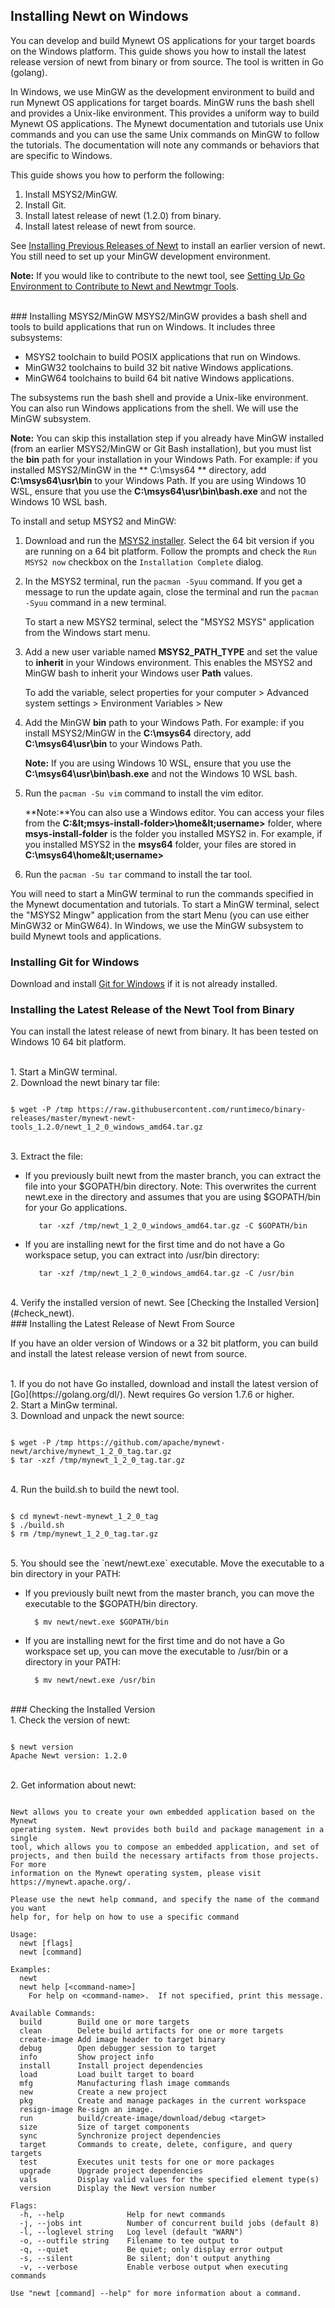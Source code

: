 ## Installing Newt on Windows

You can develop and build Mynewt OS applications for your target boards on the Windows platform.  This guide shows you how to install the latest release version of newt from binary or from source.  The tool is written in Go (golang).
  
In Windows, we use MinGW as the development environment to build and run Mynewt OS applications for target boards. MinGW runs the bash shell and provides a Unix-like environment. This provides a uniform way to build Mynewt OS applications. The Mynewt documentation and tutorials use Unix commands and you can use the same Unix commands on MinGW to follow the tutorials. The documentation will note any commands or behaviors that are specific to Windows.

This guide shows you how to perform the following:

1. Install MSYS2/MinGW. 
2. Install Git.
3. Install latest release of newt (1.2.0) from binary.
4. Install latest release of newt from source.

See [Installing Previous Releases of Newt](/newt/install/prev_releases) to install an earlier version of newt. You still need to set up your MinGW development environment.

**Note:** If you would like to contribute to the newt tool, see [Setting Up Go Environment to Contribute to Newt and Newtmgr Tools](/faq/go_env.md).

<br>
### Installing MSYS2/MinGW
MSYS2/MinGW provides a bash shell and tools to build applications that run on Windows. It includes three subsystems:

* MSYS2 toolchain to build POSIX applications that run on Windows. 
* MinGW32 toolchains to build 32 bit native Windows applications.  
* MinGW64 toolchains to build 64 bit native Windows applications.  

The subsystems run the bash shell and provide a Unix-like environment. You can also run Windows applications from the shell. We will use the MinGW subsystem.

**Note:** You can skip this installation step if you already have MinGW installed (from an earlier MSYS2/MinGW or Git Bash installation), but you must list the **bin** path for your installation in your Windows Path. For example: if you installed MSYS2/MinGW in the ** C:\msys64 ** directory,  add **C:\msys64\usr\bin** to your Windows Path. If you are using Windows 10 WSL, ensure that you use the **C:\msys64\usr\bin\bash.exe** and not the Windows 10 WSL bash.


To install and setup MSYS2 and MinGW:

1. Download and run the [MSYS2 installer](http://www.msys2.org).  Select the 64 bit version if you are running on a 64 bit platform. Follow the prompts and check the `Run MSYS2 now` checkbox on the `Installation Complete` dialog. 
2. In the MSYS2 terminal, run the `pacman -Syuu` command. If you get a message to run the update again, close the terminal and run the `pacman -Syuu` command in a new terminal. 
	
	To start a new MSYS2 terminal, select the "MSYS2 MSYS" application from the Windows start menu.

3. Add a new user variable named **MSYS2_PATH_TYPE** and set the value to **inherit** in your Windows environment. This enables the MSYS2 and MinGW bash to inherit your Windows user **Path** values. 
	
	To add the variable,  select properties for your computer > Advanced system settings > Environment Variables > New

4. Add the MinGW **bin** path to your Windows Path. For example: if you install MSYS2/MinGW in the **C:\msys64** directory,  add **C:\msys64\usr\bin** to your Windows Path. 

	**Note:** If you are using Windows 10 WSL,  ensure that you use the **C:\msys64\usr\bin\bash.exe** and not the Windows 10 WSL bash.


5. Run the `pacman -Su vim` command to install the vim editor. 
	
	**Note:**You can also use a Windows editor. You can access your files from the **C:\&lt;msys-install-folder&gt;\home\&lt;username&gt;** folder, where **msys-install-folder** is the folder you installed MSYS2 in. For example, if you installed MSYS2 in the **msys64** folder, your files are stored in **C:\msys64\home\&lt;username&gt;**

6. Run the  `pacman -Su tar` command to install the tar tool. 

You will need to start a MinGW terminal to run the commands specified in the Mynewt documentation and  tutorials.  To start a MinGW terminal, select the "MSYS2 Mingw" application from the start Menu (you can use either MinGW32 or MinGW64). 
In Windows, we use the MinGW subsystem to build  Mynewt tools and applications.  

### Installing Git for Windows

Download and install [Git for Windows](https://git-for-windows.github.io) if it is not already installed.


### Installing the Latest Release of the Newt Tool from Binary

You can install the latest release of newt from binary. It has been tested on Windows 10 64 bit platform. 

<br>
1. Start a MinGW terminal.

<br>
2. Download the newt binary tar file:

```no-highlight

$ wget -P /tmp https://raw.githubusercontent.com/runtimeco/binary-releases/master/mynewt-newt-tools_1.2.0/newt_1_2_0_windows_amd64.tar.gz

```
<br>
3. Extract the file:

* If you previously built newt from the master branch, you can extract the file into your $GOPATH/bin directory. Note: This overwrites the current newt.exe in the directory and assumes that you are using $GOPATH/bin for your Go applications.

         tar -xzf /tmp/newt_1_2_0_windows_amd64.tar.gz -C $GOPATH/bin

* If you are installing newt for the first time and do not have a Go workspace setup, you can extract into /usr/bin directory:

         tar -xzf /tmp/newt_1_2_0_windows_amd64.tar.gz -C /usr/bin


<br>
4. Verify the installed version of newt. See [Checking the Installed Version](#check_newt).

<br>
### Installing the Latest Release of Newt From Source 

If you have an older version of Windows or a 32 bit platform, you can build and install the latest release version of newt from source.

<br>
1.  If you do not have Go installed, download and install the latest version of [Go](https://golang.org/dl/). Newt requires Go version 1.7.6 or higher.

<br>
2. Start a MinGw terminal.

<br>
3. Download and unpack the newt source:

```no-highlight

$ wget -P /tmp https://github.com/apache/mynewt-newt/archive/mynewt_1_2_0_tag.tar.gz
$ tar -xzf /tmp/mynewt_1_2_0_tag.tar.gz
```

<br>
4. Run the build.sh to build the newt tool.

```no-highlight

$ cd mynewt-newt-mynewt_1_2_0_tag	
$ ./build.sh
$ rm /tmp/mynewt_1_2_0_tag.tar.gz
```

<br>
5. You should see the `newt/newt.exe` executable. Move the executable to a bin directory in your PATH:

* If you previously built newt from the master branch, you can move the executable to the $GOPATH/bin directory.
   
        $ mv newt/newt.exe $GOPATH/bin

* If you are installing newt for the first time and do not have a Go workspace set up, you can move the executable to /usr/bin or a directory in your PATH:

        $ mv newt/newt.exe /usr/bin

<br>
### <a name="check_newt"></a>Checking the Installed Version

<br>
1. Check the version of newt:

```no-highlight 

$ newt version
Apache Newt version: 1.2.0

```

<br>
2. Get information about newt:

```no-highlight

Newt allows you to create your own embedded application based on the Mynewt 
operating system. Newt provides both build and package management in a single 
tool, which allows you to compose an embedded application, and set of 
projects, and then build the necessary artifacts from those projects. For more 
information on the Mynewt operating system, please visit 
https://mynewt.apache.org/. 

Please use the newt help command, and specify the name of the command you want 
help for, for help on how to use a specific command

Usage:
  newt [flags]
  newt [command]

Examples:
  newt
  newt help [<command-name>]
    For help on <command-name>.  If not specified, print this message.

Available Commands:
  build        Build one or more targets
  clean        Delete build artifacts for one or more targets
  create-image Add image header to target binary
  debug        Open debugger session to target
  info         Show project info
  install      Install project dependencies
  load         Load built target to board
  mfg          Manufacturing flash image commands
  new          Create a new project
  pkg          Create and manage packages in the current workspace
  resign-image Re-sign an image.
  run          build/create-image/download/debug <target>
  size         Size of target components
  sync         Synchronize project dependencies
  target       Commands to create, delete, configure, and query targets
  test         Executes unit tests for one or more packages
  upgrade      Upgrade project dependencies
  vals         Display valid values for the specified element type(s)
  version      Display the Newt version number

Flags:
  -h, --help              Help for newt commands
  -j, --jobs int          Number of concurrent build jobs (default 8)
  -l, --loglevel string   Log level (default "WARN")
  -o, --outfile string    Filename to tee output to
  -q, --quiet             Be quiet; only display error output
  -s, --silent            Be silent; don't output anything
  -v, --verbose           Enable verbose output when executing commands

Use "newt [command] --help" for more information about a command.

```
